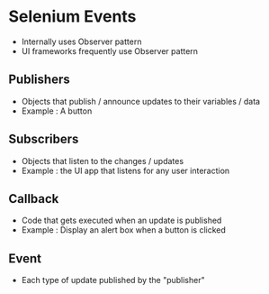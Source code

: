 # Selenium Events

- Internally uses Observer pattern
- UI frameworks frequently use Observer pattern

## Publishers
- Objects that publish / announce updates to their variables / data
- Example : A button

## Subscribers
- Objects that listen to the changes / updates
- Example : the UI app that listens for any user interaction

## Callback
- Code that gets executed when an update is published
- Example : Display an alert box when a button is clicked

## Event
- Each type of update published by the "publisher"
